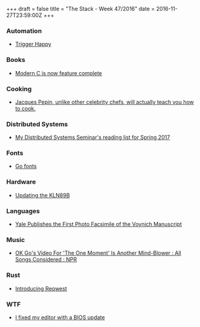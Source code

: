 +++
draft = false
title = "The Stack - Week 47/2016"
date = 2016-11-27T23:59:00Z
+++



### Automation

 - [Trigger Happy][Triggerhappy]

[Triggerhappy]: https://blog.trigger-happy.eu/



### Books

 - [Modern C is now feature complete][Moderncisnowfeaturecompletejensgustedtsblog]

[Moderncisnowfeaturecompletejensgustedtsblog]: https://gustedt.wordpress.com/2016/11/25/modern-c-is-now-feature-complete/



### Cooking

 - [Jacques Pepin, unlike other celebrity chefs, will actually teach you how to cook.][Jacquespepinunlikeothercelebritychefswillactuallyteachyouhowtocook]

[Jacquespepinunlikeothercelebritychefswillactuallyteachyouhowtocook]: http://www.slate.com/articles/life/food/2016/05/jacques_pepin_unlike_other_celebrity_chefs_will_actually_teach_you_how_to.html



### Distributed Systems

 - [My Distributed Systems Seminar's reading list for Spring 2017][Metadatamydistributedsystemsseminarsreadinglistforspring2017]

[Metadatamydistributedsystemsseminarsreadinglistforspring2017]: http://muratbuffalo.blogspot.de/2016/11/my-distributed-systems-seminars-reading.html



### Fonts

 - [Go fonts][Gofontsthegoblog]

[Gofontsthegoblog]: https://blog.golang.org/go-fonts



### Hardware

 - [Updating the KLN89B][Updatingthekln89bdmitrygrinberg]

[Updatingthekln89bdmitrygrinberg]: http://dmitry.gr/index.php?r=05.Projects&proj=21.%20KLN89



### Languages

 - [Yale Publishes the First Photo Facsimile of the Voynich Manuscript][Yalepublishesthefirstphotofacsimileofthevoynichmanuscript]

[Yalepublishesthefirstphotofacsimileofthevoynichmanuscript]: http://hyperallergic.com/335505/voynich-manuscript-facsimile-published-yale-university/



### Music

 - [OK Go's Video For 'The One Moment' Is Another Mind-Blower : All Songs Considered : NPR][Okgosvideofortheonemomentisanothermindblowerallsongsconsiderednpr]

[Okgosvideofortheonemomentisanothermindblowerallsongsconsiderednpr]: http://www.npr.org/sections/allsongs/2016/11/23/503134502/ok-gos-new-video-for-the-one-moment-is-another-mind-blower



### Rust

 - [Introducing Reqwest][Introducingreqwestseanmonstar]

[Introducingreqwestseanmonstar]: http://seanmonstar.com/post/153221119046/introducing-reqwest



### WTF

 - [I fixed my editor with a BIOS update][Ifixedmyeditorwithabiosupdateendlosschleifen]

[Ifixedmyeditorwithabiosupdateendlosschleifen]: https://blog.n621.de/2016/11/i-fixed-my-editor-with-a-bios-update/




